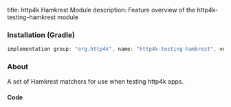 title: http4k Hamkrest Module
description: Feature overview of the http4k-testing-hamkrest module

### Installation (Gradle)

```groovy
implementation group: "org.http4k", name: "http4k-testing-hamkrest", version: "4.25.5.0"
```

### About

A set of Hamkrest matchers for use when testing http4k apps.

#### Code [<img class="octocat"/>](https://github.com/http4k/http4k/blob/master/src/docs/guide/reference/hamkrest/example.kt)

<script src="https://gist-it.appspot.com/https://github.com/http4k/http4k/blob/master/src/docs/guide/reference/hamkrest/example.kt"></script>

[http4k]: https://http4k.org
